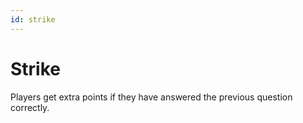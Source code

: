 ```yaml
---
id: strike
---
```


# Strike
Players get extra points if they have answered the previous question correctly.
